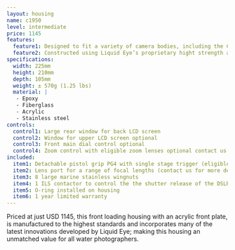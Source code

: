 ```yaml
---
layout: housing
name: c1950
level: intermediate
price: 1145
features:
  feature1: Designed to fit a variety of camera bodies, including the Canon EOS 1D, EOS 1D S, EOS 1D Mark II, EOS 1D Mark III, EOS 1D Mark IV. In addition it will fit the Nikon D 2, D 2 X, D 3, D 3 X, D 3 S
  feature2: Constructed using Liquid Eye’s proprietary hight strength and ultra weight epoxy resin sandwiched core technology
specifications:
  width: 225mm
  height: 210mm
  depth: 105mm
  weight: ± 570g (1.25 lbs)
  material: |
   - Epoxy
   - Fiberglass
   - Acrylic
   - Stainless steel
controls:
  control1: Large rear window for back LCD screen
  control2: Window for upper LCD screen optional
  control3: Front main dial control optional
  control4: Zoom control with eligible zoom lenses optional contact us for further details
included:
  item1: Detachable pistol grip PG4 with single stage trigger (eligible for PG3 upgrade)
  item2: Lens port for a range of focal lengths (contact us for more details)
  item3: 8 large marine stainless wingnuts
  item4: 1 ILS contactor to control the the shutter release of the DSLR.
  item5: O-ring installed on housing
  item6: 1 year limited warranty
---
```

Priced at just USD 1145, this front loading housing with an acrylic front plate, is manufactured to the highest standards and incorporates many of the latest innovations developed by Liquid Eye; making this housing an unmatched value for all water photographers.
